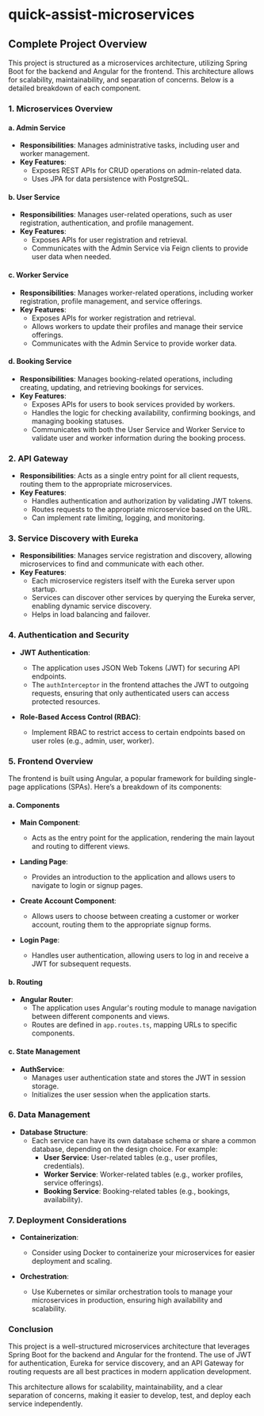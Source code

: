 # quick-assist-microservices


## Complete Project Overview

This project is structured as a microservices architecture, utilizing Spring Boot for the backend and Angular for the frontend. This architecture allows for scalability, maintainability, and separation of concerns. Below is a detailed breakdown of each component.

### 1. **Microservices Overview**

#### a. **Admin Service**
- **Responsibilities**: Manages administrative tasks, including user and worker management.
- **Key Features**:
  - Exposes REST APIs for CRUD operations on admin-related data.
  - Uses JPA for data persistence with PostgreSQL.

#### b. **User Service**
- **Responsibilities**: Manages user-related operations, such as user registration, authentication, and profile management.
- **Key Features**:
  - Exposes APIs for user registration and retrieval.
  - Communicates with the Admin Service via Feign clients to provide user data when needed.

#### c. **Worker Service**
- **Responsibilities**: Manages worker-related operations, including worker registration, profile management, and service offerings.
- **Key Features**:
  - Exposes APIs for worker registration and retrieval.
  - Allows workers to update their profiles and manage their service offerings.
  - Communicates with the Admin Service to provide worker data.

#### d. **Booking Service**
- **Responsibilities**: Manages booking-related operations, including creating, updating, and retrieving bookings for services.
- **Key Features**:
  - Exposes APIs for users to book services provided by workers.
  - Handles the logic for checking availability, confirming bookings, and managing booking statuses.
  - Communicates with both the User Service and Worker Service to validate user and worker information during the booking process.

### 2. **API Gateway**
- **Responsibilities**: Acts as a single entry point for all client requests, routing them to the appropriate microservices.
- **Key Features**:
  - Handles authentication and authorization by validating JWT tokens.
  - Routes requests to the appropriate microservice based on the URL.
  - Can implement rate limiting, logging, and monitoring.

### 3. **Service Discovery with Eureka**
- **Responsibilities**: Manages service registration and discovery, allowing microservices to find and communicate with each other.
- **Key Features**:
  - Each microservice registers itself with the Eureka server upon startup.
  - Services can discover other services by querying the Eureka server, enabling dynamic service discovery.
  - Helps in load balancing and failover.

### 4. **Authentication and Security**
- **JWT Authentication**: 
  - The application uses JSON Web Tokens (JWT) for securing API endpoints.
  - The `authInterceptor` in the frontend attaches the JWT to outgoing requests, ensuring that only authenticated users can access protected resources.

- **Role-Based Access Control (RBAC)**: 
  - Implement RBAC to restrict access to certain endpoints based on user roles (e.g., admin, user, worker).

### 5. **Frontend Overview**

The frontend is built using Angular, a popular framework for building single-page applications (SPAs). Here’s a breakdown of its components:

#### a. **Components**
- **Main Component**: 
  - Acts as the entry point for the application, rendering the main layout and routing to different views.

- **Landing Page**: 
  - Provides an introduction to the application and allows users to navigate to login or signup pages.

- **Create Account Component**: 
  - Allows users to choose between creating a customer or worker account, routing them to the appropriate signup forms.

- **Login Page**: 
  - Handles user authentication, allowing users to log in and receive a JWT for subsequent requests.

#### b. **Routing**
- **Angular Router**: 
  - The application uses Angular's routing module to manage navigation between different components and views.
  - Routes are defined in `app.routes.ts`, mapping URLs to specific components.

#### c. **State Management**
- **AuthService**: 
  - Manages user authentication state and stores the JWT in session storage.
  - Initializes the user session when the application starts.

### 6. **Data Management**
- **Database Structure**: 
  - Each service can have its own database schema or share a common database, depending on the design choice. For example:
    - **User Service**: User-related tables (e.g., user profiles, credentials).
    - **Worker Service**: Worker-related tables (e.g., worker profiles, service offerings).
    - **Booking Service**: Booking-related tables (e.g., bookings, availability).

### 7. **Deployment Considerations**
- **Containerization**: 
  - Consider using Docker to containerize your microservices for easier deployment and scaling.
  
- **Orchestration**: 
  - Use Kubernetes or similar orchestration tools to manage your microservices in production, ensuring high availability and scalability.

### Conclusion

This project is a well-structured microservices architecture that leverages Spring Boot for the backend and Angular for the frontend. The use of JWT for authentication, Eureka for service discovery, and an API Gateway for routing requests are all best practices in modern application development. 

This architecture allows for scalability, maintainability, and a clear separation of concerns, making it easier to develop, test, and deploy each service independently.


